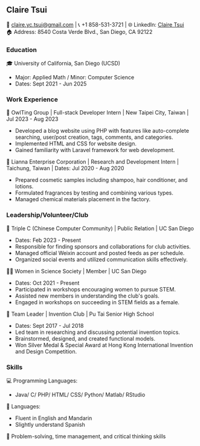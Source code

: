 ## Claire Tsui
📧 [claire.yc.tsui@gmail.com](mailto:claire.yc.tsui@gmail.com) | 📞 +1 858-531-3721 | 🌐 LinkedIn: [Claire Tsui](https://www.linkedin.com/in/claire-tsui-3606111b3/)  
🏠 Address: 8540 Costa Verde Blvd., San Diego, CA 92122  

### Education
🎓 University of California, San Diego (UCSD)  
   - Major: Applied Math / Minor: Computer Science  
   - Dates: Sept 2021 - Jun 2025  

### Work Experience
💼 OwlTing Group | Full-stack Developer Intern | New Taipei City, Taiwan | Jul 2023 - Aug 2023  
   - Developed a blog website using PHP with features like auto-complete searching, user/post creation, tags, comments, and categories.  
   - Implemented HTML and CSS for website design.  
   - Gained familiarity with Laravel framework for web development.  

💼 Lianna Enterprise Corporation | Research and Development Intern | Taichung, Taiwan | Dates: Jul 2020 - Aug 2020  
   - Prepared cosmetic samples including shampoo, hair conditioner, and lotions.  
   - Formulated fragrances by testing and combining various types.  
   - Managed chemical materials placement in the factory.  

### Leadership/Volunteer/Club
🤝 Triple C (Chinese Computer Community) | Public Relation | UC San Diego  
   - Dates: Feb 2023 - Present  
   - Responsible for finding sponsors and collaborations for club activities.  
   - Managed official Weixin account and posted feeds as per schedule.  
   - Organized social events and utilized communication skills effectively.  

👩‍🔬 Women in Science Society | Member | UC San Diego  
   - Dates: Oct 2021 - Present  
   - Participated in workshops encouraging women to pursue STEM.  
   - Assisted new members in understanding the club's goals.  
   - Engaged in workshops on succeeding in STEM fields as a female.  

🚀 Team Leader | Invention Club | Pu Tai Senior High School  
   - Dates: Sept 2017 - Jul 2018  
   - Led team in researching and discussing potential invention topics.  
   - Brainstormed, designed, and created functional models.  
   - Won Silver Medal & Special Award at Hong Kong International Invention and Design Competition.  

### Skills
💻 Programming Languages:  
   - Java/ C/ PHP/ HTML/ CSS/ Python/ Matlab/ RStudio
     
💬 Languages:  
   - Fluent in English and Mandarin  
   - Slightly understand Spanish
     
💭 Problem-solving, time management, and critical thinking skills  
